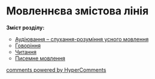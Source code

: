 <div id="hypercomments_widget" class="js-hypercomments-widget invisible"></div>

# Мовленнєва змістова лінія

<p><b>Зміст розділу:</b></p>
<ul type="circle">
<li><a href="http://ukrmon14-new.ed-era.com/3/audiyuvannya.html">Аудіювання – слухання-розуміння усного мовлення</a></li>
<li><a href="http://ukrmon14-new.ed-era.com/3/govorinnya.html">Говоріння</a></li>
<li><a href="http://ukrmon14-new.ed-era.com/3/chitannya.html">Читання</a></li>
<li><a href="http://ukrmon14-new.ed-era.com/3/pisemne_movlennya.html">Писемне мовлення</a></li>
</ul>

<div class="js-hypercomments-container">
<a href="http://hypercomments.com" class="hc-link" title="comments widget">comments powered by HyperComments</a>
</div>